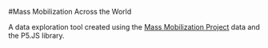 #Mass Mobilization Across the World

A data exploration tool created using the [Mass Mobilization Project](https://massmobilization.github.io/) data and the P5.JS library. 
